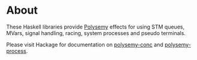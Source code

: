 # About

These Haskell libraries provide [Polysemy] effects for using STM queues, MVars, signal handling, racing, system
processes and pseudo terminals.

Please visit Hackage for documentation on [polysemy-conc] and [polysemy-process].

[Polysemy]: https://hackage.haskell.org/package/polysemy
[polysemy-conc]: https://hackage.haskell.org/package/polysemy-conc
[polysemy-process]: https://hackage.haskell.org/package/polysemy-process
